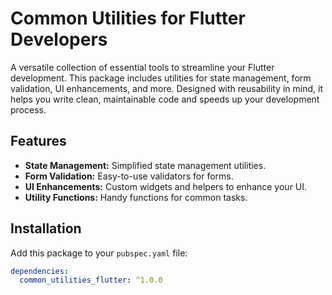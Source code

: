 # Common Utilities for Flutter Developers

A versatile collection of essential tools to streamline your Flutter development. This package includes utilities for state management, form validation, UI enhancements, and more. Designed with reusability in mind, it helps you write clean, maintainable code and speeds up your development process.

## Features

- **State Management:** Simplified state management utilities.
- **Form Validation:** Easy-to-use validators for forms.
- **UI Enhancements:** Custom widgets and helpers to enhance your UI.
- **Utility Functions:** Handy functions for common tasks.

## Installation

Add this package to your `pubspec.yaml` file:

```yaml
dependencies:
  common_utilities_flutter: ^1.0.0
